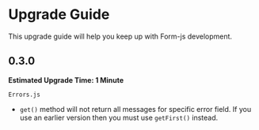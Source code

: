 # Upgrade Guide

This upgrade guide will help you keep up with Form-js development.

## 0.3.0

**Estimated Upgrade Time: 1 Minute**

`Errors.js`
- `get()` method will not return all messages for specific error field.  If you use an earlier version then you must use `getFirst()` instead.
